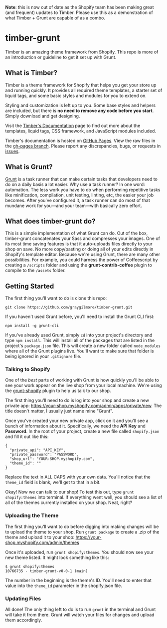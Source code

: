 **Note**: this is now out of date as the Shopify team has been making great (and frequent) updates to Timber. Please use this as a demonstration of what Timber + Grunt are capable of as a combo.

# timber-grunt

Timber is an amazing theme framework from Shopify. This repo is more of an introduction or guideline to get it set up with Grunt.

## What is Timber?

Timber is a theme framework for Shopify that helps you get your store up and running quickly. It provides all required theme templates, a starter set of liquid tags, and some basic styles and modules for you to extend on.

Styling and customization is left up to you. Some base styles and helpers are included, but there is **no need to remove any code before you start**. Simply download and get designing.

Visit the [Timber's Documentation](http://shopify.com/timber) page to find out more about the templates, liquid tags, CSS framework, and JavaScript modules included.

Timber's documentation is hosted on [GitHub Pages](http://pages.github.com/). View the raw files in the [gh-pages branch](https://github.com/Shopify/Timber/tree/gh-pages). Please report any discrepancies, bugs, or requests in [issues](https://github.com/Shopify/Timber/issues).

## What is Grunt?

[Grunt](http://gruntjs.com/) is a task runner that can make certain tasks that developers need to do on a daily basis a lot easier. Why use a task runner? In one word: automation. The less work you have to do when performing repetitive tasks like minification, compilation, unit testing, linting, etc, the easier your job becomes. After you've configured it, a task runner can do most of that mundane work for you—and your team—with basically zero effort.

## What does timber-grunt do?

This is a simple implementation of what Grunt can do. Out of the box, timber-grunt concatenates your Sass and compresses your images. One of its most time saving features is that it auto-uploads files directly to your shop on save. No more copy/pasting or doing all of your edits directly in Shopify's template editor. Because we're using Grunt, there are many other possibilities. For example, you could harness the power of Coffeescript by creating a `/scripts` folder and using the **grunt-contrib-coffee** plugin to compile to the `/assets` folder.

## Getting Started

The first thing you'll want to do is clone this repo:

    git clone https://github.com/graygilmore/timber-grunt.git

If you haven't used Grunt before, you'll need to install the Grunt CLI first:

    npm install -g grunt-cli

If you've already used Grunt, simply `cd` into your project's directory and type `npm install`. This will install all of the packages that are listed in the project's `package.json` file. This will create a new folder called `node_modules` where all of the Grunt plugins live. You'll want to make sure that folder is being ignored in your `.gitignore` file.

### Talking to Shopify

One of the *best* parts of working with Grunt is how quickly you'll be able to see your work appear on the live shop from your local machine. We're using the [grunt-shopify](https://github.com/wilr/grunt-shopify) plugin to help us talk to our shop.

The first thing you'll need to do is log into your shop and create a new private app: https://your-shop.myshopify.com/admin/apps/private/new. The title doesn't matter, I usually just name mine "Grunt".

Once you've created your new private app, click on it and you'll see a bunch of information about it. Specifically, we need the **API Key** and **Password**. In the root of your project, create a new file called `shopify.json` and fill it out like this:

    {
      "private_api": "API_KEY",
      "private_password": "PASSWORD",
      "shop_url": "YOUR-SHOP.myshopify.com",
      "theme_id": ""
    }

Replace the text in ALL CAPS with your own data. You'll notice that the `theme_id` field is blank, we'll get to that in a bit.

Okay! Now we can talk to our shop! To test this out, type `grunt shopify:themes` into terminal. If everything went well, you should see a list of all of the themes currently installed on your shop. Neat, right?

### Uploading the Theme

The first thing you'll want to do before digging into making changes will be to upload the theme to your shop. Run `grunt package` to create a .zip of the theme and upload it to your shop: https://your-shop.myshopify.com/admin/themes

Once it's uploaded, run `grunt shopify:themes`. You should now see your new theme listed. It might look something like this:

    $ grunt shopify:themes
    10766735 - timber-grunt-v0-0-1 (main)

The number in the beginning is the theme's ID. You'll need to enter that value into the `theme_id` parameter in the shopify.json file.

### Updating Files

All done! The only thing left to do is to run `grunt` in the terminal and Grunt will take it from there. Grunt will watch your files for changes and upload them accordingly.
